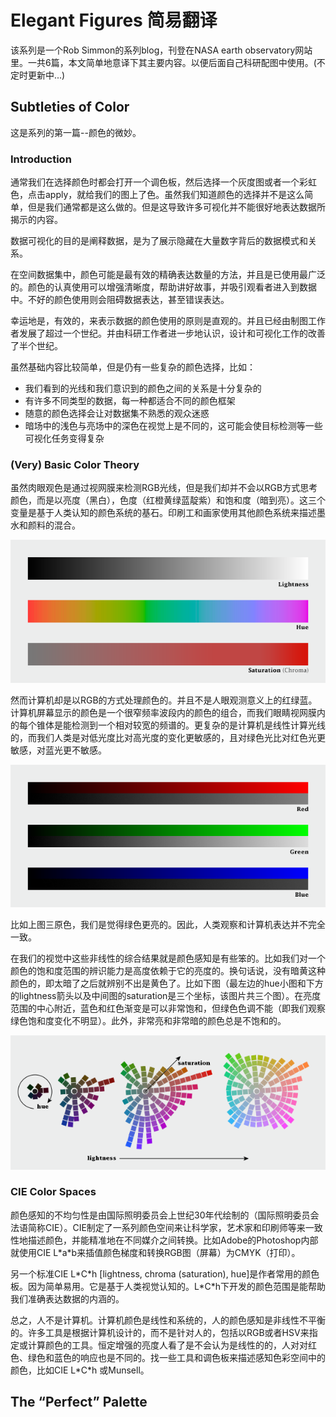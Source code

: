 # Elegant Figures 简易翻译

该系列是一个Rob Simmon的系列blog，刊登在NASA earth observatory网站里。一共6篇，本文简单地意译下其主要内容。以便后面自己科研配图中使用。(不定时更新中...)

## Subtleties of Color 

这是系列的第一篇--颜色的微妙。

### Introduction

通常我们在选择颜色时都会打开一个调色板，然后选择一个灰度图或者一个彩虹色，点击apply，就给我们的图上了色。虽然我们知道颜色的选择并不是这么简单，但是我们通常都是这么做的。但是这导致许多可视化并不能很好地表达数据所揭示的内容。

数据可视化的目的是阐释数据，是为了展示隐藏在大量数字背后的数据模式和关系。

在空间数据集中，颜色可能是最有效的精确表达数量的方法，并且是已使用最广泛的。颜色的认真使用可以增强清晰度，帮助讲好故事，并吸引观看者进入到数据中。不好的颜色使用则会阻碍数据表达，甚至错误表达。

幸运地是，有效的，来表示数据的颜色使用的原则是直观的。并且已经由制图工作者发展了超过一个世纪。并由科研工作者进一步地认识，设计和可视化工作的改善了半个世纪。

虽然基础内容比较简单，但是仍有一些复杂的颜色选择，比如：

- 我们看到的光线和我们意识到的颜色之间的关系是十分复杂的
- 有许多不同类型的数据，每一种都适合不同的颜色框架
- 随意的颜色选择会让对数据集不熟悉的观众迷惑
- 暗场中的浅色与亮场中的深色在视觉上是不同的，这可能会使目标检测等一些可视化任务变得复杂

### (Very) Basic Color Theory

虽然肉眼观色是通过视网膜来检测RGB光线，但是我们却并不会以RGB方式思考颜色，而是以亮度（黑白），色度（红橙黄绿蓝靛紫）和饱和度（暗到亮）。这三个变量是基于人类认知的颜色系统的基石。印刷工和画家使用其他颜色系统来描述墨水和颜料的混合。

![](lightness_hue_saturation_618.png)

然而计算机却是以RGB的方式处理颜色的。并且不是人眼观测意义上的红绿蓝。计算机屏幕显示的颜色是一个很窄频率波段内的颜色的组合，而我们眼睛视网膜内的每个锥体是能检测到一个相对较宽的频谱的。更复杂的是计算机是线性计算光线的，而我们人类是对低光度比对高光度的变化更敏感的，且对绿色光比对红色光更敏感，对蓝光更不敏感。

![](red_green_blue_618.png)

比如上图三原色，我们是觉得绿色更亮的。因此，人类观察和计算机表达并不完全一致。

在我们的视觉中这些非线性的综合结果就是颜色感知是有些笨的。比如我们对一个颜色的饱和度范围的辨识能力是高度依赖于它的亮度的。换句话说，没有暗黄这种颜色的，即太暗了之后就辨别不出是黄色了。比如下图（最左边的hue小图和下方的lightness箭头以及中间图的saturation是三个坐标，该图片共三个图）。在亮度范围的中心附近，蓝色和红色渐变是可以非常饱和，但绿色色调不能（即我们观察绿色饱和度变化不明显）。此外，非常亮和非常暗的颜色总是不饱和的。

![](hsl_diagram_618.png)

### CIE Color Spaces

颜色感知的不均匀性是由国际照明委员会上世纪30年代绘制的（国际照明委员会法语简称CIE）。CIE制定了一系列颜色空间来让科学家，艺术家和印刷师等来一致性地描述颜色，并能精准地在不同媒介之间转换。比如Adobe的Photoshop内部就使用CIE L\*a\*b来插值颜色梯度和转换RGB图（屏幕）为CMYK（打印）。

另一个标准CIE L\*C\*h \[lightness, chroma (saturation), hue\]是作者常用的颜色板。因为简单易用。它是基于人类视觉认知的。L\*C\*h下开发的颜色范围是能帮助我们准确表达数据的内涵的。

总之，人不是计算机。计算机颜色是线性和系统的，人的颜色感知是非线性不平衡的。许多工具是根据计算机设计的，而不是针对人的，包括以RGB或者HSV来指定或计算颜色的工具。恒定增强的亮度人看了是不会认为是线性的的，人对对红色、绿色和蓝色的响应也是不同的。找一些工具和调色板来描述感知色彩空间中的颜色，比如CIE L\*C\*h 或Munsell。

## The “Perfect” Palette
